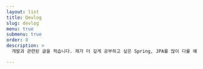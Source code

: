 ```yaml
---
layout: list
title: Devlog
slug: devlog
menu: true
submenu: true
order: 8
description: >
  개발과 관련된 글을 적습니다. 제가 더 깊게 공부하고 싶은 Spring, JPA를 많이 다룰 예정이지만, 분야에 관계없이 제가 새롭게 공부한 내용들을 정리해 나갈 예정입니다.

---
```

